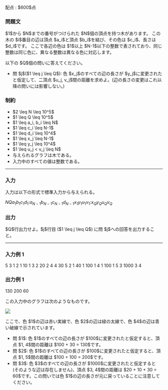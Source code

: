
<div>

<span>

<span>

<p>
配点 : $600$点
</p>

<div>

<section>

### **問題文**

<p>
$1$から $N$までの番号がつけられた $N$個の頂点を持つ木があります。
この木の $i$番目の辺は頂点 $a_i$と頂点 $b_i$を結び、その色は $c_i$、長さは $d_i$です。
ここで各辺の色は $1$以上 $N-1$以下の整数で表されており、同じ整数は同じ色に、異なる整数は異なる色に対応します。
</p>

<p>
以下の $Q$個の問いに答えてください。
</p>

<ul>

<li>
問 $j$($1 \leq j \leq Q$): 色 $x_j$のすべての辺の長さが $y_j$に変更されたと仮定して、二頂点 $u_j, v_j$間の距離を求めよ。(辺の長さの変更はこれ以降の問いには影響しない。)
</li>

</ul>

</section>

</div>

<div>

<section>

### **制約**

<ul>

<li>
$2 \leq N \leq 10^5$
</li>

<li>
$1 \leq Q \leq 10^5$
</li>

<li>
$1 \leq a_i, b_i \leq N$
</li>

<li>
$1 \leq c_i \leq N-1$
</li>

<li>
$1 \leq d_i \leq 10^4$
</li>

<li>
$1 \leq x_j \leq N-1$
</li>

<li>
$1 \leq y_j \leq 10^4$
</li>

<li>
$1 \leq u_j < v_j \leq N$
</li>

<li>
与えられるグラフは木である。
</li>

<li>
入力中のすべての値は整数である。
</li>

</ul>

</section>

</div>

---

<div>

<div>

<section>

### **入力**

<p>
入力は以下の形式で標準入力から与えられる。
</p>

<div>

$N$$Q$$a_1$$b_1$$c_1$$d_1$$:$$a_{N-1}$$b_{N-1}$$c_{N-1}$$d_{N-1}$$x_1$$y_1$$u_1$$v_1$$:$$x_Q$$y_Q$$u_Q$$v_Q$
</div>

</section>

</div>

<div>

<section>

### **出力**

<p>
$Q$行出力せよ。$j$行目 ($1 \leq j \leq Q$) に問 $j$への回答を出力すること。
</p>

</section>

</div>

</div>

---

<div>

<section>

### **入力例 1**

<div>

5 3
1 2 1 10
1 3 2 20
2 4 4 30
5 2 1 40
1 100 1 4
1 100 1 5
3 1000 3 4

</div>

</section>

</div>

<div>

<section>

### **出力例 1**

<div>

130
200
60

</div>

<p>
この入力中のグラフは次のようなものです。
</p>

<p>

<img src="https://img.atcoder.jp/ghi/ca75688b08f73eb63a30ce6daa54a781.png">

</img>

</p>

<p>
ここで、色 $1$の辺は赤い実線で、色 $2$の辺は緑の太線で、色 $4$の辺は青い破線で示されています。
</p>

<ul>

<li>
問 $1$: 色 $1$のすべての辺の長さが $100$に変更されたと仮定すると、頂点 $1, 4$間の距離は $100 + 30 = 130$です。
</li>

<li>
問 $2$: 色 $1$のすべての辺の長さが $100$に変更されたと仮定すると、頂点 $1, 5$間の距離は $100 + 100 = 200$です。
</li>

<li>
問 $3$: 色 $3$のすべての辺の長さが $1000$に変更されたと仮定すると (そのような辺は存在しません)、頂点 $3, 4$間の距離は $20 + 10 + 30 = 60$です。この問いでは色 $1$の辺の長さが元に戻っていることに注意してください。
</li>

</ul>

</section>

</div>

</span>

</span>

</div>
